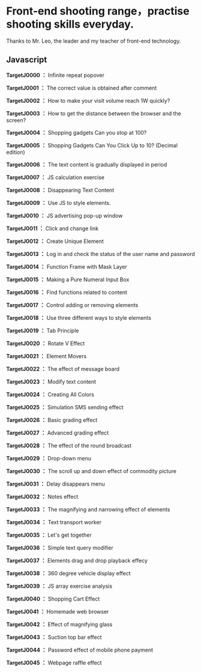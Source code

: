 # Front-end shooting range，practise shooting skills everyday. 
Thanks to Mr. Leo, the leader and my teacher of front-end technology.

## Javascript

**TargetJ0000 ：** Infinite repeat popover

**TargetJ0001 ：** The correct value is obtained after comment

**TargetJ0002 ：** How to make your visit volume reach 1W quickly? 

**TargetJ0003 ：** How to get the distance between the browser and the screen?

**TargetJ0004 ：** Shopping gadgets Can you stop at 100? 

**TargetJ0005 ：** Shopping Gadgets Can You Click Up to 10? (Decimal edition) 

**TargetJ0006 ：** The text content is gradually displayed in period 

**TargetJ0007 ：** JS calculation exercise

**TargetJ0008 ：** Disappearing Text Content 

**TargetJ0009 ：** Use JS to style elements. 

**TargetJ0010 ：** JS advertising pop-up window 

**TargetJ0011 ：** Click and change link

**TargetJ0012 ：** Create Unique Element

**TargetJ0013 ：** Log in and check the status of the user name and password

**TargetJ0014 ：** Function Frame with Mask Layer

**TargetJ0015 ：** Making a Pure Numeral Input Box

**TargetJ0016 ：** Find functions related to content

**TargetJ0017 ：** Control adding or removing elements

**TargetJ0018 ：** Use three different ways to style elements

**TargetJ0019 ：** Tab Principle

**TargetJ0020 ：** Rotate V Effect

**TargetJ0021 ：** Element Movers

**TargetJ0022 ：** The effect of message board

**TargetJ0023 ：** Modify text content

**TargetJ0024 ：** Creating All Colors

**TargetJ0025 ：** Simulation SMS sending effect

**TargetJ0026 ：** Basic grading effect

**TargetJ0027 ：** Advanced grading effect

**TargetJ0028 ：** The effect of the round broadcast

**TargetJ0029 ：** Drop-down menu

**TargetJ0030 ：** The scroll up and down effect of commodity picture

**TargetJ0031 ：** Delay disappears menu

**TargetJ0032 ：** Notes effect

**TargetJ0033 ：** The magnifying and narrowing effect of elements

**TargetJ0034 ：** Text transport worker

**TargetJ0035 ：** Let's get together

**TargetJ0036 ：** Simple text query modifier

**TargetJ0037 ：** Elements drag and drop playback effecy

**TargetJ0038 ：** 360 degree vehicle display effect

**TargetJ0039 ：** JS array exercise analysis

**TargetJ0040 ：** Shopping Cart Effect

**TargetJ0041 ：** Homemade web browser

**TargetJ0042 ：** Effect of magnifying glass

**TargetJ0043 ：** Suction top bar effect

**TargetJ0044 ：** Password effect of mobile phone payment

**TargetJ0045 ：** Webpage raffle effect